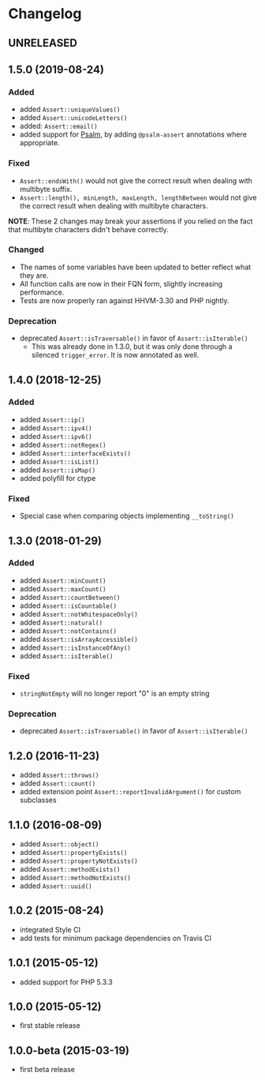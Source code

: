 Changelog
=========

## UNRELEASED

## 1.5.0 (2019-08-24)

### Added 

* added `Assert::uniqueValues()`
* added `Assert::unicodeLetters()`
* added: `Assert::email()`
* added support for [Psalm](https://github.com/vimeo/psalm), by adding `@psalm-assert` annotations where appropriate.

### Fixed

* `Assert::endsWith()` would not give the correct result when dealing with multibyte suffix. 
* `Assert::length(), minLength, maxLength, lengthBetween` would not give the correct result when dealing with multibyte characters. 

**NOTE**: These 2 changes may break your assertions if you relied on the fact that multibyte characters didn't behave correctly.

### Changed

* The names of some variables have been updated to better reflect what they are.
* All function calls are now in their FQN form, slightly increasing performance.
* Tests are now properly ran against HHVM-3.30 and PHP nightly.

### Deprecation

* deprecated `Assert::isTraversable()` in favor of `Assert::isIterable()`
  * This was already done in 1.3.0, but it was only done through a silenced `trigger_error`. It is now annotated as well.

## 1.4.0 (2018-12-25)

### Added

* added `Assert::ip()`
* added `Assert::ipv4()`
* added `Assert::ipv6()`
* added `Assert::notRegex()`
* added `Assert::interfaceExists()`
* added `Assert::isList()`
* added `Assert::isMap()`
* added polyfill for ctype

### Fixed

* Special case when comparing objects implementing `__toString()`

## 1.3.0 (2018-01-29)

### Added

* added `Assert::minCount()`
* added `Assert::maxCount()`
* added `Assert::countBetween()`
* added `Assert::isCountable()`
* added `Assert::notWhitespaceOnly()`
* added `Assert::natural()`
* added `Assert::notContains()`
* added `Assert::isArrayAccessible()`
* added `Assert::isInstanceOfAny()`
* added `Assert::isIterable()`

### Fixed

* `stringNotEmpty` will no longer report "0" is an empty string

### Deprecation

* deprecated `Assert::isTraversable()` in favor of `Assert::isIterable()`

## 1.2.0 (2016-11-23)

 * added `Assert::throws()`
 * added `Assert::count()`
 * added extension point `Assert::reportInvalidArgument()` for custom subclasses

## 1.1.0 (2016-08-09)

 * added `Assert::object()`
 * added `Assert::propertyExists()`
 * added `Assert::propertyNotExists()`
 * added `Assert::methodExists()`
 * added `Assert::methodNotExists()`
 * added `Assert::uuid()`

## 1.0.2 (2015-08-24)

 * integrated Style CI
 * add tests for minimum package dependencies on Travis CI

## 1.0.1 (2015-05-12)

 * added support for PHP 5.3.3

## 1.0.0 (2015-05-12)

 * first stable release

## 1.0.0-beta (2015-03-19)

 * first beta release
